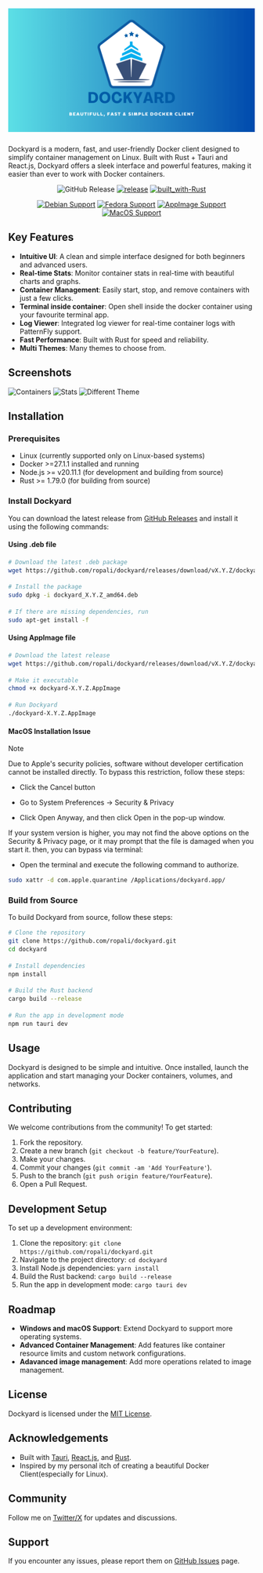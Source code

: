 <h1 align="center">
  <img src="public/banner.png" />
</h1>
<p>
Dockyard is a modern, fast, and user-friendly Docker client designed to simplify container management on Linux. Built with Rust + Tauri and React.js, Dockyard offers a sleek interface and powerful features, making it easier than ever to work with Docker containers.
</p>



<div align="center">

![GitHub Release](https://img.shields.io/github/v/release/ropali/dockyard)
[![release](https://github.com/ropali/dockyard/actions/workflows/release.yml/badge.svg)](https://github.com/ropali/dockyard/actions/workflows/release.yml)
[![built_with-Rust](https://img.shields.io/badge/built_with-Rust-dca282.svg?style=flat-square)](https://www.rust-lang.org/)

</div>


<div align="center">

[![Debian Support](https://img.shields.io/badge/Debian-E95420?style=for-the-badge&logo=debian&logoColor=white)](https://github.com/ropali/dockyard/releases) 
[![Fedora Support](https://img.shields.io/badge/fedora-0078D6?style=for-the-badge&logo=fedora&logoColor=white)](https://github.com/ropali/dockyard/releases) 
[![AppImage Support](https://img.shields.io/badge/AppImage-647d88?style=for-the-badge&logo=appian&logoColor=white)](https://github.com/ropali/dockyard/releases)
[![MacOS Support](https://img.shields.io/badge/Macos-adb8c5?style=for-the-badge&logo=apple&logoColor=white)](https://github.com/ropali/dockyard/releases)


</div>





## Key Features

- **Intuitive UI**: A clean and simple interface designed for both beginners and advanced users.
- **Real-time Stats**: Monitor container stats in real-time with beautiful charts and graphs.
- **Container Management**: Easily start, stop, and remove containers with just a few clicks.
- **Terminal inside container**: Open shell inside the docker container using your favourite terminal app.
- **Log Viewer**: Integrated log viewer for real-time container logs with PatternFly support.
- **Fast Performance**: Built with Rust for speed and reliability.
- **Multi Themes**: Many themes to choose from.

## Screenshots
![Containers](https://i.ibb.co/5MV13Gy/image.png)
![Stats](https://i.ibb.co/G2GVsz1/image.png)
![Different Theme](https://i.ibb.co/SVkLjY5/image.png)




## Installation

### Prerequisites

- Linux (currently supported only on Linux-based systems)
- Docker >=27.1.1 installed and running
- Node.js >= v20.11.1 (for development and building from source)
- Rust >= 1.79.0 (for building from source)

### Install Dockyard

You can download the latest release from [GitHub Releases](#) and install it using the following commands:

#### Using .deb file
```bash
# Download the latest .deb package
wget https://github.com/ropali/dockyard/releases/download/vX.Y.Z/dockyard_X.Y.Z_amd64.deb

# Install the package
sudo dpkg -i dockyard_X.Y.Z_amd64.deb

# If there are missing dependencies, run
sudo apt-get install -f

```



#### Using AppImage file
```bash
# Download the latest release
wget https://github.com/ropali/dockyard/releases/download/vX.Y.Z/dockyard-X.Y.Z.AppImage

# Make it executable
chmod +x dockyard-X.Y.Z.AppImage

# Run Dockyard
./dockyard-X.Y.Z.AppImage
```

#### MacOS Installation Issue
> [!NOTE]
> 
> Due to Apple's security policies, software without developer certification cannot be installed directly. To bypass this restriction, follow these steps:
> 
> - Click the Cancel button
> 
> - Go to System Preferences -> Security & Privacy
>
> - Click Open Anyway, and then click Open in the pop-up window. 
>
> If your system version is higher, you may not find the above options on the Security & Privacy page, or it may prompt that the file is damaged when you start it. then, you can bypass via terminal:
>
> - Open the terminal and execute the following command to authorize.
>
>```bash
>sudo xattr -d com.apple.quarantine /Applications/dockyard.app/
>```
>


### Build from Source

To build Dockyard from source, follow these steps:

```bash
# Clone the repository
git clone https://github.com/ropali/dockyard.git
cd dockyard

# Install dependencies
npm install

# Build the Rust backend
cargo build --release

# Run the app in development mode
npm run tauri dev
```

## Usage

Dockyard is designed to be simple and intuitive. Once installed, launch the application and start managing your Docker containers, volumes, and networks. 



## Contributing

We welcome contributions from the community! To get started:

1. Fork the repository.
2. Create a new branch (`git checkout -b feature/YourFeature`).
3. Make your changes.
4. Commit your changes (`git commit -am 'Add YourFeature'`).
5. Push to the branch (`git push origin feature/YourFeature`).
6. Open a Pull Request.



## Development Setup

To set up a development environment:

1. Clone the repository: `git clone https://github.com/ropali/dockyard.git`
2. Navigate to the project directory: `cd dockyard`
3. Install Node.js dependencies: `yarn install`
4. Build the Rust backend: `cargo build --release`
5. Run the app in development mode: `cargo tauri dev`

## Roadmap

- **Windows and macOS Support**: Extend Dockyard to support more operating systems.
- **Advanced Container Management**: Add features like container resource limits and custom network configurations.
- **Adavanced image management**: Add more operations related to image management.


## License

Dockyard is licensed under the [MIT License](LICENSE).

## Acknowledgements

- Built with [Tauri](https://tauri.app/), [React.js](https://reactjs.org/), and [Rust](https://www.rust-lang.org/).
- Inspired by my personal itch of creating a beautiful Docker Client(especially for Linux).

## Community

Follow me on [Twitter/X](https://twitter.com/ropali_munshi) for updates and discussions.

## Support

If you encounter any issues, please report them on [GitHub Issues](https://github.com/ropali/dockyard/issues) page.

